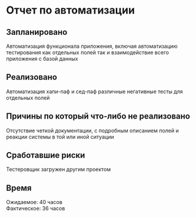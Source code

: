 # Отчет по автоматизации
## Запланировано
Автоматизация функционала приложения, включая автоматизацию тестирования как отдельных полей так и взаимодействие всего приложения с базой данных
## Реализовано
Автоматизация хапи-паф и сед-паф различные негативные тесты для отдельных полей
## Причины по который что-либо не реализовано
Отсутствие четкой документации, с подробным описанием полей и реакции системы в той или иной ситуации
## Cработавшие риски
Тестеровщик загружен другим проектом
## Время
Ожидаемое: 40 часов  
Фактическое: 36 часов
